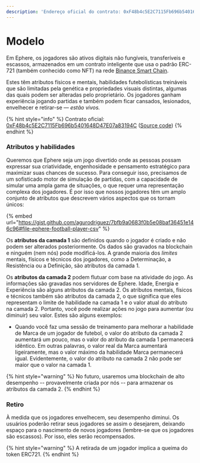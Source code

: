 ```yaml
---
description: 'Endereço oficial do contrato: 0xF48b4c5E2C7115Fb696b5401648D47E07a83194C'
---
```


# Modelo

Em Ephere, os jogadores são ativos digitais não fungíveis, transferíveis e escassos, armazenados em um contrato inteligente que usa o padrão ERC-721 (também conhecido como NFT) na rede [Binance Smart Chain](https://coinmarketcap.com/alexandria/article/what-is-binance-smart-chain).

Estes têm atributos físicos e mentais, habilidades futebolísticas treináveis que são limitadas pela genética e propriedades visuais distintas, algumas das quais podem ser alteradas pelo proprietário. Os jogadores ganham experiência jogando partidas e também podem ficar cansados, lesionados, envelhecer e retirar-se — _estão vivos._

{% hint style="info" %}
Contrato oficial: [0xF48b4c5E2C7115Fb696b5401648D47E07a83194C](https://bscscan.com/token/0xF48b4c5E2C7115Fb696b5401648D47E07a83194C) ([Source code](https://github.com/ephere-football/contracts/blob/master/contracts/EphereFootballerERC721.sol))
{% endhint %}

### Atributos y habilidades

Queremos que Ephere seja um jogo divertido onde as pessoas possam expressar sua criatividade, engenhosidade e pensamento estratégico para maximizar suas chances de sucesso. Para conseguir isso, precisamos de um sofisticado motor de simulação de partidas, com a capacidade de simular uma ampla gama de situações, o que requer uma representação complexa dos jogadores. É por isso que nossos jogadores têm um amplo conjunto de atributos que descrevem vários aspectos que os tornam únicos:&#x20;

{% embed url="https://gist.github.com/agurodriguez/7bfb9a0683f0b5e08baf36451e146c96#file-ephere-football-player-csv" %}

Os **atributos da camada 1** são definidos quando o jogador é criado e não podem ser alterados posteriormente. Os dados são gravados na blockchain e ninguém (nem nós) pode modificá-los. A grande maioria dos _limites_ mentais, físicos e técnicos dos jogadores, como a Determinação, a Resistência ou a Definição, são atributos da camada 1.

Os **atributos da camada 2** podem flutuar com base na atividade do jogo. As informações são gravadas nos servidores de Ephere. Idade, Energia e Experiência são alguns atributos da camada 2. Os atributos mentais, físicos e técnicos também são atributos da camada 2, o que significa que eles representam o limite de habilidade na camada 1 e o valor atual do atributo na camada 2. Portanto, você pode realizar ações no jogo para aumentar (ou diminuir) seu valor. Estes são alguns exemplos:&#x20;

* Quando você faz uma sessão de treinamento para melhorar a habilidade de Marca de um jogador de futebol, o valor do atributo da camada 2 aumentará um pouco, mas o valor do atributo da camada 1 permanecerá idêntico. Em outras palavras, o valor real da Marca aumentará ligeiramente, mas o valor máximo da habilidade Marca permanecerá igual. Evidentemente, o valor do atributo na camada 2 não pode ser maior que o valor na camada 1.

{% hint style="warning" %}
No futuro, usaremos uma blockchain de alto desempenho -- provavelmente criada por nós -- para armazenar os atributos da camada 2.
{% endhint %}

### Retiro

À medida que os jogadores envelhecem, seu desempenho diminui. Os usuários poderão retirar seus jogadores se assim o desejarem, deixando espaço para o nascimento de novos jogadores (lembre-se que os jogadores são escassos). Por isso, eles serão recompensados.

{% hint style="warning" %}
A retirada de um jogador implica a queima do token ERC721.
{% endhint %}
